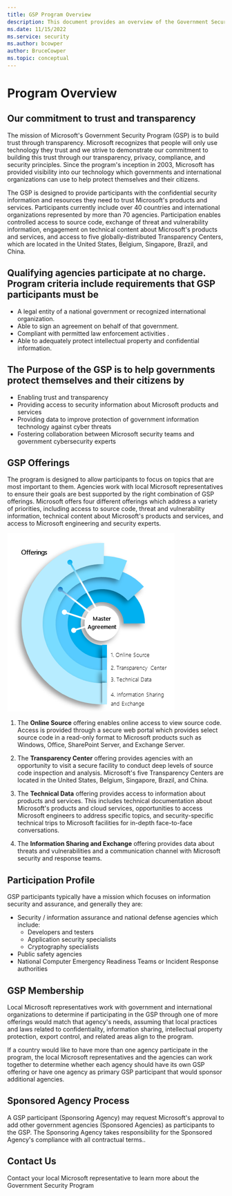 ```yaml
---
title: GSP Program Overview
description: This document provides an overview of the Government Security Program.
ms.date: 11/15/2022
ms.service: security
ms.author: bcowper
author: BruceCowper
ms.topic: conceptual
---
```


# Program Overview

## Our commitment to trust and transparency

The mission of Microsoft's Government Security Program (GSP) is to build trust through transparency.  Microsoft recognizes that people will only use technology they trust and we strive to demonstrate our commitment to building this trust through our transparency, privacy, compliance, and security principles.  Since the program's inception in 2003, Microsoft has provided visibility into our technology which governments and international organizations can use to help protect themselves and their citizens.

The GSP is designed to provide participants with the confidential security information and resources they need to trust Microsoft's products and services.  Participants currently include over 40 countries and international organizations represented by more than 70 agencies.  Participation enables controlled access to source code, exchange of threat and vulnerability information, engagement on technical content about Microsoft's products and services, and access to five globally-distributed Transparency Centers, which are located in the United States, Belgium, Singapore, Brazil, and China. 

## Qualifying agencies participate at no charge. Program criteria include requirements that GSP participants must be

 - A legal entity of a national government or recognized international organization.
 - Able to sign an agreement on behalf of that government.
 - Compliant with permitted law enforcement activities .
 - Able to adequately protect intellectual property and confidential information.

## The Purpose of the GSP is to help governments protect themselves and their citizens by

 - Enabling trust and transparency
 - Providing access to security information about Microsoft products and services
 - Providing data to improve protection of government information technology against cyber threats
 - Fostering collaboration between Microsoft security teams and government cybersecurity experts

## GSP Offerings

 The program is designed to allow participants to focus on topics that are most important to them.  Agencies work with local Microsoft representatives to ensure their goals are best supported by the right combination of GSP offerings.  Microsoft offers four different offerings which address a variety of priorities, including access to source code, threat and vulnerability information, technical content about Microsoft's products and services, and access to Microsoft engineering and security experts.

![offerings](../media/security-gsp/programOverview.png)

 1. The **Online Source** offering enables online access to view source code. Access is provided through a secure web portal which provides select source code in a read-only format to Microsoft products such as Windows, Office, SharePoint Server, and Exchange Server.

 2. The **Transparency Center** offering provides agencies with an opportunity to visit a secure facility to conduct deep levels of source code inspection and analysis.  Microsoft's five Transparency Centers are located in the United States, Belgium, Singapore, Brazil, and China.

 3. The **Technical Data** offering provides access to information about products and services.  This includes technical documentation about Microsoft's products and cloud services, opportunities to access Microsoft engineers to address specific topics, and security-specific technical trips to Microsoft facilities for in-depth face-to-face conversations.

 4. The **Information Sharing and Exchange** offering provides data about threats and vulnerabilities and a communication channel with Microsoft security and response teams.

## Participation Profile

GSP participants typically have a mission which focuses on information security and assurance, and generally they are:
 - Security / information assurance and national defense agencies which include:
   - Developers and testers
   - Application security specialists
   - Cryptography specialists
 - Public safety agencies
 - National Computer Emergency Readiness Teams or Incident Response authorities

## GSP Membership

Local Microsoft representatives work with government and international organizations to determine if participating in the GSP through one of more offerings would match that agency's needs, assuming that local practices and laws related to confidentiality, information sharing, intellectual property protection, export control, and related areas align to the program. 

If a country would like to have more than one agency participate in the program, the local Microsoft representatives and the agencies can work together to determine whether each agency should have its own GSP offering or have one agency as primary GSP participant that would sponsor additional agencies.   

## Sponsored Agency Process

A GSP participant (Sponsoring Agency) may request Microsoft's approval to add other government agencies (Sponsored Agencies) as participants to the GSP.  The Sponsoring Agency takes responsibility for the Sponsored Agency's compliance with all contractual terms..

## Contact Us

Contact your local Microsoft representative to learn more about the Government Security Program
